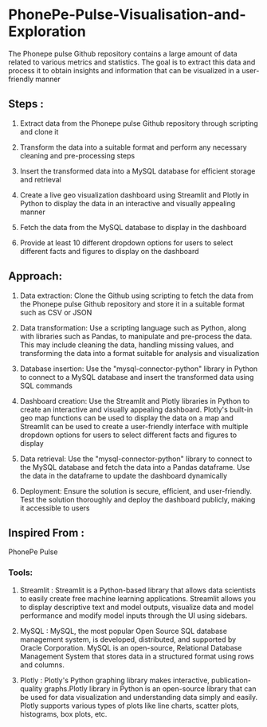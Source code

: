 # PhonePe-Pulse-Visualisation-and-Exploration

The Phonepe pulse Github repository contains a large amount of data related to various metrics and statistics. The goal is to extract this data and process it to obtain insights and information that can be visualized in a user-friendly manner

## Steps :

1. Extract data from the Phonepe pulse Github repository through scripting and clone it

2. Transform the data into a suitable format and perform any necessary cleaning and pre-processing steps

3. Insert the transformed data into a MySQL database for efficient storage and retrieval

4. Create a live geo visualization dashboard using Streamlit and Plotly in Python to display the data in an interactive and visually appealing manner

5. Fetch the data from the MySQL database to display in the dashboard

6. Provide at least 10 different dropdown options for users to select different facts and figures to display on the dashboard

## Approach:

1. Data extraction: Clone the Github using scripting to fetch the data from the Phonepe pulse Github repository and store it in a suitable format such as CSV or JSON

2. Data transformation: Use a scripting language such as Python, along with libraries such as Pandas, to manipulate and pre-process the data. This may include cleaning the data, handling missing values, and transforming the data into a format suitable for analysis and visualization

3. Database insertion: Use the "mysql-connector-python" library in Python to connect to a MySQL database and insert the transformed data using SQL commands

4. Dashboard creation: Use the Streamlit and Plotly libraries in Python to create an interactive and visually appealing dashboard. Plotly's built-in geo map functions can be used to display the data on a map and Streamlit can be used to create a user-friendly interface with multiple dropdown options for users to select different facts and figures to display

5. Data retrieval: Use the "mysql-connector-python" library to connect to the MySQL database and fetch the data into a Pandas dataframe. Use the data in the dataframe to update the dashboard dynamically

6. Deployment: Ensure the solution is secure, efficient, and user-friendly. Test the solution thoroughly and deploy the dashboard publicly, making it accessible to users

## Inspired From :
 PhonePe Pulse

### Tools:

1. Streamlit : Streamlit is a Python-based library that allows data scientists to easily create free machine learning applications. Streamlit allows you to display descriptive text and model outputs, visualize data and model performance and modify model inputs through the UI using sidebars.

2. MySQL : MySQL, the most popular Open Source SQL database management system, is developed, distributed, and supported by Oracle Corporation. MySQL is an open-source, Relational Database Management System that stores data in a structured format using rows and columns.

3. Plotly : Plotly's Python graphing library makes interactive, publication-quality graphs.Plotly library in Python is an open-source library that can be used for data visualization and understanding data simply and easily. Plotly supports various types of plots like line charts, scatter plots, histograms, box plots, etc. 
